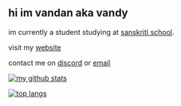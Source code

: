 

## hi im vandan aka vandy 
im currently a student studying at [sanskriti school](http://sanskritischool.edu.in). 

visit my [website](https://vandy.one)

contact me on [discord](https://discord.com/users/656827011158769665) or [email](mailto:@vandy@vandy,one)

[![my github stats ](https://github-readme-stats.vercel.app/api?username=vandy404&show_icons=true&theme=dark)](https://github.com/anuraghazra/github-readme-stats)

[![top langs](https://github-readme-stats.vercel.app/api/top-langs/?username=vandy404)](https://github.com/anuraghazra/github-readme-stats)
